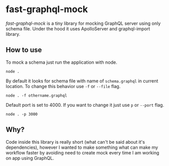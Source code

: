 # fast-graphql-mock
*fast-graphql-mock* is a tiny library for mocking GraphQL server using only schema file.
Under the hood it uses ApolloServer and graphql-import library.

## How to use
To mock a schema just run the application with node.
```shell
node .
```

By default it looks for schema file with name of `schema.graphql` in current location.
To change this behavior use `-f` or `--file` flag.
```shell
node . -f othername.graphql
```

Default port is set to 4000. If you want to change it just use `p` or `--port` flag.
```shell
node . -p 3000
```

## Why?
Code inside this library is really short (what can't be said about it's dependencies),
however I wanted to make something what can make my workflow faster by avoiding need to create
mock every time I am working on app using GraphQL.